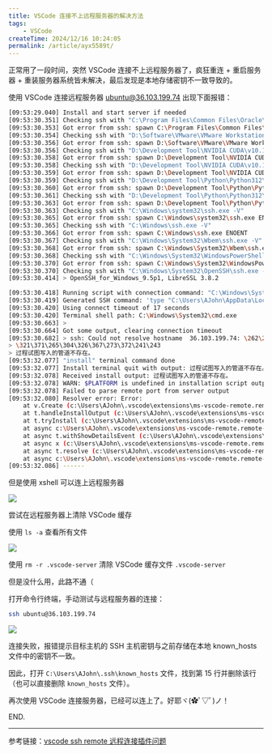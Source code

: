 ```yaml
---
title: VSCode 连接不上远程服务器的解决方法
tags:
    - VSCode
createTime: 2024/12/16 10:24:05
permalink: /article/ayx5589t/
---
```


正常用了一段时间，突然 VSCode 连接不上远程服务器了，疯狂重连 + 重启服务器 + 重装服务器系统皆未解决，最后发现是本地存储密钥不一致导致的。<!-- more -->

使用 VSCode 连接远程服务器 ubuntu@36.103.199.74 出现下面报错：

```bash
[09:53:29.040] Install and start server if needed
[09:53:30.351] Checking ssh with "C:\Program Files\Common Files\Oracle\Java\javapath\ssh.exe -V"
[09:53:30.353] Got error from ssh: spawn C:\Program Files\Common Files\Oracle\Java\javapath\ssh.exe ENOENT
[09:53:30.354] Checking ssh with "D:\Software\VMware\VMware Workstation\bin\ssh.exe -V"
[09:53:30.356] Got error from ssh: spawn D:\Software\VMware\VMware Workstation\bin\ssh.exe ENOENT
[09:53:30.356] Checking ssh with "D:\Development Tool\NVIDIA CUDA\v10.1\NVIDIA GPU Computing Toolkit\CUDA\v10.1\bin\ssh.exe -V"
[09:53:30.358] Got error from ssh: spawn D:\Development Tool\NVIDIA CUDA\v10.1\NVIDIA GPU Computing Toolkit\CUDA\v10.1\bin\ssh.exe ENOENT
[09:53:30.358] Checking ssh with "D:\Development Tool\NVIDIA CUDA\v10.1\NVIDIA GPU Computing Toolkit\CUDA\v10.1\libnvvp\ssh.exe -V"
[09:53:30.359] Got error from ssh: spawn D:\Development Tool\NVIDIA CUDA\v10.1\NVIDIA GPU Computing Toolkit\CUDA\v10.1\libnvvp\ssh.exe ENOENT
[09:53:30.359] Checking ssh with "D:\Development Tool\Python\Python312\Scripts\ssh.exe -V"
[09:53:30.360] Got error from ssh: spawn D:\Development Tool\Python\Python312\Scripts\ssh.exe ENOENT
[09:53:30.361] Checking ssh with "D:\Development Tool\Python\Python312\ssh.exe -V"
[09:53:30.363] Got error from ssh: spawn D:\Development Tool\Python\Python312\ssh.exe ENOENT
[09:53:30.363] Checking ssh with "C:\Windows\system32\ssh.exe -V"
[09:53:30.365] Got error from ssh: spawn C:\Windows\system32\ssh.exe ENOENT
[09:53:30.365] Checking ssh with "C:\Windows\ssh.exe -V"
[09:53:30.366] Got error from ssh: spawn C:\Windows\ssh.exe ENOENT
[09:53:30.367] Checking ssh with "C:\Windows\System32\Wbem\ssh.exe -V"
[09:53:30.368] Got error from ssh: spawn C:\Windows\System32\Wbem\ssh.exe ENOENT
[09:53:30.368] Checking ssh with "C:\Windows\System32\WindowsPowerShell\v1.0\ssh.exe -V"
[09:53:30.370] Got error from ssh: spawn C:\Windows\System32\WindowsPowerShell\v1.0\ssh.exe ENOENT
[09:53:30.370] Checking ssh with "C:\Windows\System32\OpenSSH\ssh.exe -V"
[09:53:30.414] > OpenSSH_for_Windows_9.5p1, LibreSSL 3.8.2

[09:53:30.418] Running script with connection command: "C:\Windows\System32\OpenSSH\ssh.exe" -T -D 9847 "ubuntu@ 36.103.199.74" sh
[09:53:30.419] Generated SSH command: 'type "C:\Users\AJohn\AppData\Local\Temp\vscode-linux-multi-line-command--36.103.199.74-269877875.sh" | "C:\Windows\System32\OpenSSH\ssh.exe" -T -D 9847 "ubuntu@ 36.103.199.74" sh'
[09:53:30.420] Using connect timeout of 17 seconds
[09:53:30.420] Terminal shell path: C:\Windows\System32\cmd.exe
[09:53:30.663] > 
[09:53:30.664] Got some output, clearing connection timeout
[09:53:30.682] > ssh: Could not resolve hostname  36.103.199.74: \262\273\326\252\265\300\325\342
> \321\371\265\304\326\367\273\372\241\243
> 过程试图写入的管道不存在。
[09:53:32.077] "install" terminal command done
[09:53:32.077] Install terminal quit with output: 过程试图写入的管道不存在。
[09:53:32.078] Received install output: 过程试图写入的管道不存在。
[09:53:32.078] WARN: $PLATFORM is undefined in installation script output.  Errors may be dropped.
[09:53:32.078] Failed to parse remote port from server output
[09:53:32.080] Resolver error: Error: 
	at v.Create (c:\Users\AJohn\.vscode\extensions\ms-vscode-remote.remote-ssh-0.116.0\out\extension.js:2:696303)
	at t.handleInstallOutput (c:\Users\AJohn\.vscode\extensions\ms-vscode-remote.remote-ssh-0.116.0\out\extension.js:2:694384)
	at t.tryInstall (c:\Users\AJohn\.vscode\extensions\ms-vscode-remote.remote-ssh-0.116.0\out\extension.js:2:812277)
	at async c:\Users\AJohn\.vscode\extensions\ms-vscode-remote.remote-ssh-0.116.0\out\extension.js:2:771235
	at async t.withShowDetailsEvent (c:\Users\AJohn\.vscode\extensions\ms-vscode-remote.remote-ssh-0.116.0\out\extension.js:2:774472)
	at async x (c:\Users\AJohn\.vscode\extensions\ms-vscode-remote.remote-ssh-0.116.0\out\extension.js:2:767891)
	at async t.resolve (c:\Users\AJohn\.vscode\extensions\ms-vscode-remote.remote-ssh-0.116.0\out\extension.js:2:771887)
	at async c:\Users\AJohn\.vscode\extensions\ms-vscode-remote.remote-ssh-0.116.0\out\extension.js:2:1054592
[09:53:32.086] ------
```

但是使用 xshell 可以连上远程服务器

![](https://cdn.jsdelivr.net/gh/zzyAJohn/Image/2024-12-16/202412161033950.png)

尝试在远程服务器上清除 VSCode 缓存

使用 `ls -a` 查看所有文件

![](https://cdn.jsdelivr.net/gh/zzyAJohn/Image/2024-12-16/202412161034742.png)

使用 `rm -r .vscode-server` 清除 VSCode 缓存文件 `.vscode-server`

但是没什么用，此路不通（

打开命令行终端，手动测试与远程服务器的连接：

```bash
ssh ubuntu@36.103.199.74
```

![](https://cdn.jsdelivr.net/gh/zzyAJohn/Image/2024-12-16/202412161027479.png)


连接失败，报错提示目标主机的 SSH 主机密钥与之前存储在本地 known_hosts 文件中的密钥不一致。

因此，打开 `C:\Users\AJohn\.ssh\known_hosts` 文件，找到第 15 行并删除该行（也可以直接删除 `known_hosts` 文件）。

再次使用 VSCode 连接服务器，已经可以连上了。好耶ヾ(✿ﾟ▽ﾟ)ノ！

END.

---

参考链接：[vscode ssh remote 远程连接插件问题](https://cloud.tencent.com/developer/article/1951863)